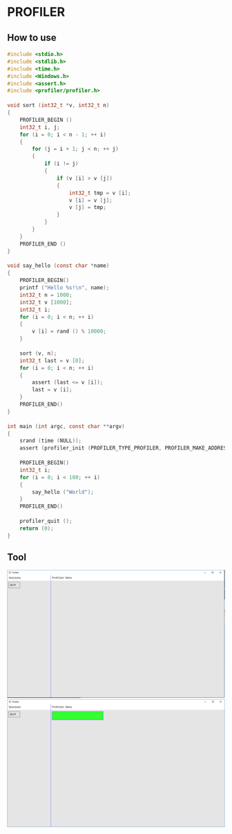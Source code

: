 #	PROFILER

##	How to use
```C
#include <stdio.h>
#include <stdlib.h>
#include <time.h>
#include <Windows.h>
#include <assert.h>
#include <profiler/profiler.h>

void sort (int32_t *v, int32_t n)
{
	PROFILER_BEGIN ()
	int32_t i, j;
	for (i = 0; i < n - 1; ++ i)
	{
		for (j = i + 1; j < n; ++ j)
		{
			if (i != j)
			{
				if (v [i] > v [j])
				{
					int32_t tmp = v [i];
					v [i] = v [j];
					v [j] = tmp;
				}
			}
		}
	}
	PROFILER_END ()
}

void say_hello (const char *name)
{
	PROFILER_BEGIN()
	printf ("Hello %s!\n", name);
	int32_t n = 1000;
	int32_t v [1000];
	int32_t i;
	for (i = 0; i < n; ++ i)
	{
		v [i] = rand () % 10000;
	}

	sort (v, n);
	int32_t last = v [0];
	for (i = 0; i < n; ++ i)
	{
		assert (last <= v [i]);
		last = v [i];
	}
	PROFILER_END()
}

int main (int argc, const char **argv)
{
	srand (time (NULL));
	assert (profiler_init (PROFILER_TYPE_PROFILER, PROFILER_MAKE_ADDRESS (127, 0, 0, 1), 1672));

	PROFILER_BEGIN()
	int32_t i;
	for (i = 0; i < 100; ++ i)
	{
		say_hello ("World");
	}
	PROFILER_END()

	profiler_quit ();
	return (0);
}

```

## Tool
![alt text](documents/images/tool_ui.png?raw=true "Tool UI")
![alt text](documents/images/tool_ui_with_data.png?raw=true "Tool UI with data")
